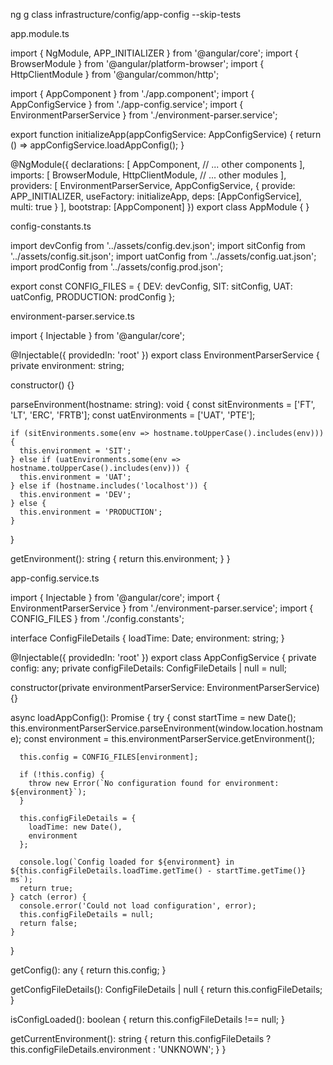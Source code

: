 
ng g class infrastructure/config/app-config --skip-tests


app.module.ts

import { NgModule, APP_INITIALIZER } from '@angular/core';
import { BrowserModule } from '@angular/platform-browser';
import { HttpClientModule } from '@angular/common/http';

import { AppComponent } from './app.component';
import { AppConfigService } from './app-config.service';
import { EnvironmentParserService } from './environment-parser.service';

export function initializeApp(appConfigService: AppConfigService) {
  return () => appConfigService.loadAppConfig();
}

@NgModule({
  declarations: [
    AppComponent,
    // ... other components
  ],
  imports: [
    BrowserModule,
    HttpClientModule,
    // ... other modules
  ],
  providers: [
    EnvironmentParserService,
    AppConfigService,
    {
      provide: APP_INITIALIZER,
      useFactory: initializeApp,
      deps: [AppConfigService],
      multi: true
    }
  ],
  bootstrap: [AppComponent]
})
export class AppModule { }

config-constants.ts

import devConfig from '../assets/config.dev.json';
import sitConfig from '../assets/config.sit.json';
import uatConfig from '../assets/config.uat.json';
import prodConfig from '../assets/config.prod.json';

export const CONFIG_FILES = {
  DEV: devConfig,
  SIT: sitConfig,
  UAT: uatConfig,
  PRODUCTION: prodConfig
};


environment-parser.service.ts

import { Injectable } from '@angular/core';

@Injectable({
  providedIn: 'root'
})
export class EnvironmentParserService {
  private environment: string;

  constructor() {}

  parseEnvironment(hostname: string): void {
    const sitEnvironments = ['FT', 'LT', 'ERC', 'FRTB'];
    const uatEnvironments = ['UAT', 'PTE'];

    if (sitEnvironments.some(env => hostname.toUpperCase().includes(env))) {
      this.environment = 'SIT';
    } else if (uatEnvironments.some(env => hostname.toUpperCase().includes(env))) {
      this.environment = 'UAT';
    } else if (hostname.includes('localhost')) {
      this.environment = 'DEV';
    } else {
      this.environment = 'PRODUCTION';
    }
  }

  getEnvironment(): string {
    return this.environment;
  }
}





app-config.service.ts

import { Injectable } from '@angular/core';
import { EnvironmentParserService } from './environment-parser.service';
import { CONFIG_FILES } from './config.constants';

interface ConfigFileDetails {
  loadTime: Date;
  environment: string;
}

@Injectable({
  providedIn: 'root'
})
export class AppConfigService {
  private config: any;
  private configFileDetails: ConfigFileDetails | null = null;

  constructor(private environmentParserService: EnvironmentParserService) {}

  async loadAppConfig(): Promise<boolean> {
    try {
      const startTime = new Date();
      this.environmentParserService.parseEnvironment(window.location.hostname);
      const environment = this.environmentParserService.getEnvironment();

      this.config = CONFIG_FILES[environment];

      if (!this.config) {
        throw new Error(`No configuration found for environment: ${environment}`);
      }

      this.configFileDetails = {
        loadTime: new Date(),
        environment
      };

      console.log(`Config loaded for ${environment} in ${this.configFileDetails.loadTime.getTime() - startTime.getTime()} ms`);
      return true;
    } catch (error) {
      console.error('Could not load configuration', error);
      this.configFileDetails = null;
      return false;
    }
  }

  getConfig(): any {
    return this.config;
  }

  getConfigFileDetails(): ConfigFileDetails | null {
    return this.configFileDetails;
  }

  isConfigLoaded(): boolean {
    return this.configFileDetails !== null;
  }

  getCurrentEnvironment(): string {
    return this.configFileDetails ? this.configFileDetails.environment : 'UNKNOWN';
  }
}
